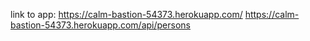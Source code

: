 link to app:
https://calm-bastion-54373.herokuapp.com/
https://calm-bastion-54373.herokuapp.com/api/persons
